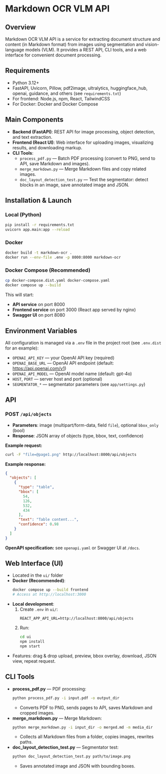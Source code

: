 # Markdown OCR VLM API

## Overview

Markdown OCR VLM API is a service for extracting document structure and content (in Markdown format) from images using
segmentation and vision-language models (VLM). It provides a REST API, CLI tools, and a web interface for convenient
document processing.

## Requirements

- Python 3.12+
- FastAPI, Uvicorn, Pillow, pdf2image, ultralytics, huggingface_hub, openai, guidance, and others (see
  `requirements.txt`)
- For frontend: Node.js, npm, React, TailwindCSS
- For Docker: Docker and Docker Compose

## Main Components

- **Backend (FastAPI)**: REST API for image processing, object detection, and text extraction.
- **Frontend (React UI)**: Web interface for uploading images, visualizing results, and downloading markup.
- **CLI Tools**:
    - `process_pdf.py` — Batch PDF processing (convert to PNG, send to API, save Markdown and images).
    - `merge_markdown.py` — Merge Markdown files and copy related images.
    - `doc_layout_detection_test.py` — Test the segmentator: detect blocks in an image, save annotated image and JSON.

## Installation & Launch

### Local (Python)

```bash
pip install -r requirements.txt
uvicorn app.main:app --reload
```

### Docker

```bash
docker build -t markdown-ocr .
docker run --env-file .env -p 8000:8000 markdown-ocr
```

### Docker Compose (Recommended)

```bash
cp docker-compose.dist.yaml docker-compose.yaml
docker compose up --build
```

This will start:
- **API service** on port 8000
- **Frontend service** on port 3000 (React app served by nginx)
- **Swagger UI** on port 8080

## Environment Variables

All configuration is managed via a `.env` file in the project root (see `.env.dist` for an example):

- `OPENAI_API_KEY` — your OpenAI API key (required)
- `OPENAI_BASE_URL` — OpenAI API endpoint (default: https://api.openai.com/v1)
- `OPENAI_API_MODEL` — OpenAI model name (default: gpt-4o)
- `HOST`, `PORT` — server host and port (optional)
- `SEGMENTATOR_*` — segmentator parameters (see `app/settings.py`)

## API

### POST `/api/objects`

- **Parameters**: image (multipart/form-data, field `file`), optional `bbox_only` (bool)
- **Response**: JSON array of objects (type, bbox, text, confidence)

**Example request:**

```bash
curl -F "file=@page1.png" http://localhost:8000/api/objects
```

**Example response:**

```json
{
  "objects": [
    {
      "type": "table",
      "bbox": [
        54,
        126,
        532,
        434
      ],
      "text": "Table content...",
      "confidence": 0.98
    }
  ]
}
```

**OpenAPI specification:** see `openapi.yaml` or Swagger UI at `/docs`.

## Web Interface (UI)

- Located in the `ui/` folder
- **Docker (Recommended)**:
  ```bash
  docker compose up --build frontend
  # Access at http://localhost:3000
  ```
- **Local development**:
  1. Create `.env` in `ui/`:
     ```
     REACT_APP_API_URL=http://localhost:8000/api/objects
     ```
  2. Run:
     ```bash
     cd ui
     npm install
     npm start
     ```
- Features: drag & drop upload, preview, bbox overlay, download, JSON view, repeat request.

## CLI Tools

- **process_pdf.py** — PDF processing:
  ```bash
  python process_pdf.py -i input.pdf -o output_dir
  ```
    - Converts PDF to PNG, sends pages to API, saves Markdown and cropped images.
- **merge_markdown.py** — Merge Markdown:
  ```bash
  python merge_markdown.py -i input_dir -o merged.md -m media_dir
  ```
    - Collects all Markdown files from a folder, copies images, rewrites paths.
- **doc_layout_detection_test.py** — Segmentator test:
  ```bash
  python doc_layout_detection_test.py path/to/image.png
  ```
    - Saves annotated image and JSON with bounding boxes.
